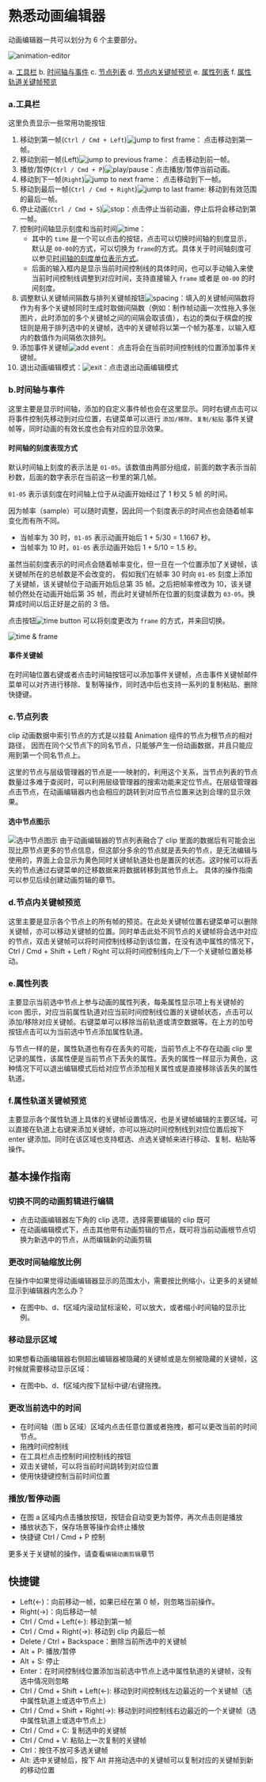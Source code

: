 # 熟悉动画编辑器
动画编辑器一共可以划分为 6 个主要部分。

![animation-editor](animation-editor/main.jpg)

a. [工具栏](###a.工具栏)
b. [时间轴与事件](###b.时间轴与事件)
c. [节点列表](###c.节点列表) 
d. [节点内关键帧预览](###d.节点内关键帧预览) 
e. [属性列表](###e.属性列表)
f. [属性轨道关键帧预览](###f.属性轨道关键帧预览)  

### a.工具栏
这里负责显示一些常用功能按钮
1. 移动到第一帧(`Ctrl / Cmd + Left`)![jump to first frame](animation-editor/menu_first.png)： 点击移动到第一帧。
2. 移动到前一帧(Left)![jump to previous frame](animation-editor/menu_prev.png)： 点击移动到前一帧。
3. 播放/暂停(`Ctrl / Cmd + P`)![play/pause](animation-editor/menu_play.png)：点击播放/暂停当前动画。
4. 移动到下一帧(`Right`)![jump to next frame](animation-editor/menu_next.png)： 点击移动到下一帧。
5. 移动到最后一帧(`Ctrl / Cmd + Right`)![jump to last frame](animation-editor/menu_last.png): 移动到有效范围的最后一帧。
6. 停止动画(`Ctrl / Cmd + S`)![stop](animation-editor/menu_stop.png)：点击停止当前动画，停止后将会移动到第一帧。
7. 控制时间轴显示刻度和当前时间![time](animation-editor/menu_time.png)：
   - 其中的 `time` 是一个可以点击的按钮，点击可以切换时间轴的刻度显示，默认是 `00-00`的方式，可以切换为 `frame`的方式。具体关于时间轴刻度可以参见[时间轴的刻度单位表示方式](###时间轴与事件区域)。
   - 后面的输入框内是显示当前时间控制线的具体时间，也可以手动输入来使当前时间控制线调整到对应时间，支持直接输入 `frame` 或者是 `00-00` 的时间刻度。
8. 调整默认关键帧间隔数与排列关键帧按钮![spacing](animation-editor/menu_spacing.png)：填入的关键帧间隔数将作为有多个关键帧同时生成时取做间隔数（例如：制作帧动画一次性拖入多张图片，此时添加的多个关键帧之间的间隔会取该值），右边的类似于棋盘的按钮则是用于排列选中的关键帧，选中的关键帧将以第一个帧为基准，以输入框内的数值作为间隔依次排列。
9. 添加事件关键帧![add event](animation-editor/menu_event.png)： 点击将会在当前时间控制线的位置添加事件关键帧。
10. 退出动画编辑模式：![exit](animation-editor/menu_exit.png)：点击退出动画编辑模式

### b.时间轴与事件
这里主要是显示时间轴，添加的自定义事件帧也会在这里显示。同时右键点击可以将事件控制先移动到对应位置，右键菜单可以进行 `添加/移除`、`复制/粘贴` 事件关键帧等，同时动画的有效长度也会有对应的显示效果。

#### 时间轴的刻度表现方式
默认时间轴上刻度的表示法是 `01-05`。该数值由两部分组成，前面的数字表示当前秒数，后面的数字表示在当前这一秒里的第几帧。

`01-05` 表示该刻度在时间轴上位于从动画开始经过了 1 秒又 5 帧 的时间。

因为帧率（sample）可以随时调整，因此同一个刻度表示的时间点也会随着帧率变化而有所不同。

- 当帧率为 30 时，`01-05` 表示动画开始后 1 + 5/30 = 1.1667 秒。
- 当帧率为 10 时，`01-05` 表示动画开始后 1 + 5/10 = 1.5 秒。

虽然当前刻度表示的时间点会随着帧率变化，但一旦在一个位置添加了关键帧，该关键帧所在的总帧数是不会改变的， 假如我们在帧率 30 时向 `01-05` 刻度上添加了关键帧，该关键帧位于动画开始后总第 35 帧。之后把帧率修改为 10，该关键帧仍然处在动画开始后第 35 帧，而此时关键帧所在位置的刻度读数为 `03-05`。换算成时间以后正好是之前的 3 倍。

点击按钮![time button](animation-editor/menu_time_button.png) 可以将刻度更改为 `frame` 的方式，并来回切换。

![time & frame](animation-editor/time&frame.png)

#### 事件关键帧
在时间轴位置右键或者点击时间轴按钮可以添加事件关键帧，点击事件关键帧邮件菜单可以对齐进行移除、复制等操作，同时选中后也支持一系列的复制粘贴、删除快捷键。

### c.节点列表
clip 动画数据中索引节点的方式是以挂载 Animation 组件的节点为根节点的相对路径，
因而在同个父节点下的同名节点，只能够产生一份动画数据，并且只能应用到第一个同名节点上。

这里的节点与层级管理器的节点是一一映射的，利用这个关系，当节点列表的节点数量过多难于查阅时，可以利用层级管理器的搜索功能来定位节点。在层级管理器点击节点，在动画编辑器内也会相应的跳转到对应节点位置来达到合理的显示效果。

#### 选中节点图示
![选中节点图示](animation-editor/select_node.gif)
由于动画编辑器的节点列表融合了 clip 里面的数据后有可能会出现比原节点更多的节点信息，但这部分多余的节点就是丢失的节点，是无法编辑与使用的，界面上会显示为黄色同时关键帧轨道处也是置灰的状态。这时候可以将丢失的节点通过右键菜单的迁移数据来将数据转移到其他节点上。
具体的操作指南可以参见后续创建动画剪辑的章节。

### d.节点内关键帧预览
这里主要是显示各个节点上的所有帧的预览。在此处关键帧位置右键菜单可以删除关键帧，亦可以移动关键帧的位置。同时单击此处不同节点的关键帧将会选中对应的节点，双击关键帧可以将时间控制线移动到该位置，在没有选中属性的情况下， Ctrl / Cmd + Shift + Left / Right 可以将时间控制线向上/下一个关键帧位置处移动。

### e.属性列表
主要显示当前选中节点上参与动画的属性列表，每条属性显示项上有关键帧的 icon 图示，对应当前属性轨道对应当前时间控制线位置的关键帧状态，点击可以添加/移除对应关键帧。右键菜单可以移除当前轨道或清空数据等。在上方的加号按钮点击可以为当前选中节点添加属性轨道。

与节点一样的是，属性轨道也有存在丢失的可能，当前节点上不存在动画 clip 里记录的属性，该属性便是当前节点下丢失的属性。丢失的属性一样显示为黄色，这种情况下可以退出编辑模式后给对应节点添加相关属性或是直接移除该丢失的属性轨道。

### f.属性轨道关键帧预览
主要显示各个属性轨道上具体的关键帧设置情况，也是关键帧编辑的主要区域。可以直接在轨道上右键来添加关键帧，亦可以拖动时间控制线到对应位置后按下 enter 键添加。同时在该区域也支持框选、点选关键帧来进行移动、复制、粘贴等操作。


## 基本操作指南
### 切换不同的动画剪辑进行编辑
- 点击动画编辑器左下角的 clip 选项，选择需要编辑的 clip 既可
- 在动画编辑模式下，点击其他带有动画剪辑的节点，既可将当前动画根节点切换为新选中的节点，从而编辑新的动画剪辑

### 更改时间轴缩放比例

在操作中如果觉得动画编辑器显示的范围太小，需要按比例缩小，让更多的关键帧显示到编辑器内怎么办？

 - 在图中b、d、f区域内滚动鼠标滚轮，可以放大，或者缩小时间轴的显示比例。

### 移动显示区域

如果想看动画编辑器右侧超出编辑器被隐藏的关键帧或是左侧被隐藏的关键帧，这时候就需要移动显示区域：

 - 在图中b、d、f区域内按下鼠标中键/右键拖拽。

### 更改当前选中的时间

 - 在时间轴（图 b 区域）区域内点击任意位置或者拖拽，都可以更改当前的时间节点。
 - 拖拽时间控制线
 - 在工具栏点击控制时间控制线的按钮
 - 双击关键帧，可以将当前时间跳转到对应位置
 - 使用快捷键控制当前时间位置

### 播放/暂停动画

 - 在图 a 区域内点击播放按钮，按钮会自动变更为暂停，再次点击则是播放
 - 播放状态下，保存场景等操作会终止播放
 - 快捷键 Ctrl / Cmd + P 控制

更多关于关键帧的操作，请查看`编辑动画剪辑`章节

## 快捷键

 - Left(←)：向前移动一帧，如果已经在第 0 帧，则忽略当前操作。
 - Right(→)：向后移动一帧
 - Ctrl / Cmd + Left(←): 移动到第一帧
 - Ctrl / Cmd + Right(→): 移动到 clip 内最后一帧
 - Delete / Ctrl + Backspace：删除当前所选中的关键帧
 - Alt + P: 播放/暂停
 - Alt + S: 停止
 - Enter：在时间控制线位置添加当前选中节点上选中属性轨道的关键帧，没有选中情况则忽略
 - Ctrl / Cmd + Shift + Left(←): 移动到时间控制线左边最近的一个关键帧（选中属性轨道上或选中节点上）
 - Ctrl / Cmd + Shift + Right(→): 移动到时间控制线右边最近的一个关键帧（选中属性轨道上或选中节点上）
 - Ctrl / Cmd + C: 复制选中的关键帧
 - Ctrl / Cmd + V: 粘贴上一次复制的关键帧
 - Ctrl：按住不放可多选关键帧
 - Alt: 选中关键帧后，按下 Alt 并拖动选中的关键帧可以复制对应的关键帧到新的移动位置 